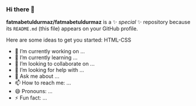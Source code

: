 ### Hi there 👋

**fatmabetuldurmaz/fatmabetuldurmaz** is a ✨ _special_ ✨ repository because its `README.md` (this file) appears on your GitHub profile.

Here are some ideas to get you started:
HTML-CSS
- 🔭 I’m currently working on ...
- 🌱 I’m currently learning ...
- 👯 I’m looking to collaborate on ...
- 🤔 I’m looking for help with ...
- 💬 Ask me about ...
- 📫 How to reach me: ...
- 😄 Pronouns: ...
- ⚡ Fun fact: ...

